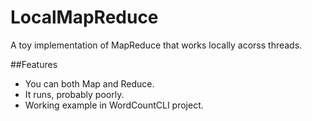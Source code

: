 # LocalMapReduce
A toy implementation of MapReduce that works locally acorss threads. 

##Features
* You can both Map and Reduce.
* It runs, probably poorly.
* Working example in WordCountCLI project.
